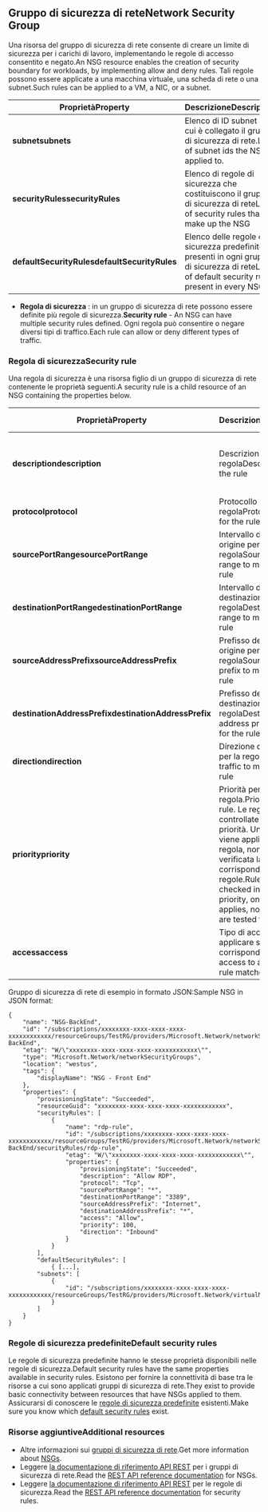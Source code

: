 ## <a name="network-security-group"></a><span data-ttu-id="67e05-101">Gruppo di sicurezza di rete</span><span class="sxs-lookup"><span data-stu-id="67e05-101">Network Security Group</span></span>
<span data-ttu-id="67e05-102">Una risorsa del gruppo di sicurezza di rete consente di creare un limite di sicurezza per i carichi di lavoro, implementando le regole di accesso consentito e negato.</span><span class="sxs-lookup"><span data-stu-id="67e05-102">An NSG resource enables the creation of security boundary for workloads, by implementing allow and deny rules.</span></span> <span data-ttu-id="67e05-103">Tali regole possono essere applicate a una macchina virtuale, una scheda di rete o una subnet.</span><span class="sxs-lookup"><span data-stu-id="67e05-103">Such rules can be applied to a VM, a NIC, or a subnet.</span></span>

| <span data-ttu-id="67e05-104">Proprietà</span><span class="sxs-lookup"><span data-stu-id="67e05-104">Property</span></span> | <span data-ttu-id="67e05-105">Descrizione</span><span class="sxs-lookup"><span data-stu-id="67e05-105">Description</span></span> | <span data-ttu-id="67e05-106">Valori di esempio</span><span class="sxs-lookup"><span data-stu-id="67e05-106">Sample values</span></span> |
| --- | --- | --- |
| <span data-ttu-id="67e05-107">**subnet**</span><span class="sxs-lookup"><span data-stu-id="67e05-107">**subnets**</span></span> |<span data-ttu-id="67e05-108">Elenco di ID subnet a cui è collegato il gruppo di sicurezza di rete.</span><span class="sxs-lookup"><span data-stu-id="67e05-108">List of subnet ids the NSG is applied to.</span></span> |<span data-ttu-id="67e05-109">/subscriptions/xxxxxxxx-xxxx-xxxx-xxxx-xxxxxxxxxxxx/resourceGroups/TestRG/providers/Microsoft.Network/virtualNetworks/TestVNet/subnets/FrontEnd</span><span class="sxs-lookup"><span data-stu-id="67e05-109">/subscriptions/xxxxxxxx-xxxx-xxxx-xxxx-xxxxxxxxxxxx/resourceGroups/TestRG/providers/Microsoft.Network/virtualNetworks/TestVNet/subnets/FrontEnd</span></span> |
| <span data-ttu-id="67e05-110">**securityRules**</span><span class="sxs-lookup"><span data-stu-id="67e05-110">**securityRules**</span></span> |<span data-ttu-id="67e05-111">Elenco di regole di sicurezza che costituiscono il gruppo di sicurezza di rete</span><span class="sxs-lookup"><span data-stu-id="67e05-111">List of security rules that make up the NSG</span></span> |<span data-ttu-id="67e05-112">Vedere [Regola di sicurezza](#Security-rule) di seguito</span><span class="sxs-lookup"><span data-stu-id="67e05-112">See [Security rule](#Security-rule) below</span></span> |
| <span data-ttu-id="67e05-113">**defaultSecurityRules**</span><span class="sxs-lookup"><span data-stu-id="67e05-113">**defaultSecurityRules**</span></span> |<span data-ttu-id="67e05-114">Elenco delle regole di sicurezza predefinite presenti in ogni gruppo di sicurezza di rete</span><span class="sxs-lookup"><span data-stu-id="67e05-114">List of default security rules present in every NSG</span></span> |<span data-ttu-id="67e05-115">Vedere [Regole di sicurezza predefinite](#Default-security-rules) di seguito</span><span class="sxs-lookup"><span data-stu-id="67e05-115">See [Default security rules](#Default-security-rules) below</span></span> |

* <span data-ttu-id="67e05-116">**Regola di sicurezza** : in un gruppo di sicurezza di rete possono essere definite più regole di sicurezza.</span><span class="sxs-lookup"><span data-stu-id="67e05-116">**Security rule** - An NSG can have multiple security rules defined.</span></span> <span data-ttu-id="67e05-117">Ogni regola può consentire o negare diversi tipi di traffico.</span><span class="sxs-lookup"><span data-stu-id="67e05-117">Each rule can allow or deny different types of traffic.</span></span>

### <a name="security-rule"></a><span data-ttu-id="67e05-118">Regola di sicurezza</span><span class="sxs-lookup"><span data-stu-id="67e05-118">Security rule</span></span>
<span data-ttu-id="67e05-119">Una regola di sicurezza è una risorsa figlio di un gruppo di sicurezza di rete contenente le proprietà seguenti.</span><span class="sxs-lookup"><span data-stu-id="67e05-119">A security rule is a child resource of an NSG containing the properties below.</span></span>

| <span data-ttu-id="67e05-120">Proprietà</span><span class="sxs-lookup"><span data-stu-id="67e05-120">Property</span></span> | <span data-ttu-id="67e05-121">Descrizione</span><span class="sxs-lookup"><span data-stu-id="67e05-121">Description</span></span> | <span data-ttu-id="67e05-122">Valori di esempio</span><span class="sxs-lookup"><span data-stu-id="67e05-122">Sample values</span></span> |
| --- | --- | --- |
| <span data-ttu-id="67e05-123">**description**</span><span class="sxs-lookup"><span data-stu-id="67e05-123">**description**</span></span> |<span data-ttu-id="67e05-124">Descrizione della regola</span><span class="sxs-lookup"><span data-stu-id="67e05-124">Description for the rule</span></span> |<span data-ttu-id="67e05-125">Consentire il traffico in ingresso per tutte le macchine virtuali nella subnet X</span><span class="sxs-lookup"><span data-stu-id="67e05-125">Allow inbound traffic for all VMs in subnet X</span></span> |
| <span data-ttu-id="67e05-126">**protocol**</span><span class="sxs-lookup"><span data-stu-id="67e05-126">**protocol**</span></span> |<span data-ttu-id="67e05-127">Protocollo per la regola</span><span class="sxs-lookup"><span data-stu-id="67e05-127">Protocol to match for the rule</span></span> |<span data-ttu-id="67e05-128">TCP, UDP o *</span><span class="sxs-lookup"><span data-stu-id="67e05-128">TCP, UDP, or *</span></span> |
| <span data-ttu-id="67e05-129">**sourcePortRange**</span><span class="sxs-lookup"><span data-stu-id="67e05-129">**sourcePortRange**</span></span> |<span data-ttu-id="67e05-130">Intervallo di porte di origine per la regola</span><span class="sxs-lookup"><span data-stu-id="67e05-130">Source port range to match for the rule</span></span> |<span data-ttu-id="67e05-131">80, 100-200, *</span><span class="sxs-lookup"><span data-stu-id="67e05-131">80, 100-200, *</span></span> |
| <span data-ttu-id="67e05-132">**destinationPortRange**</span><span class="sxs-lookup"><span data-stu-id="67e05-132">**destinationPortRange**</span></span> |<span data-ttu-id="67e05-133">Intervallo di porte di destinazione per la regola</span><span class="sxs-lookup"><span data-stu-id="67e05-133">Destination port range to match for the rule</span></span> |<span data-ttu-id="67e05-134">80, 100-200, *</span><span class="sxs-lookup"><span data-stu-id="67e05-134">80, 100-200, *</span></span> |
| <span data-ttu-id="67e05-135">**sourceAddressPrefix**</span><span class="sxs-lookup"><span data-stu-id="67e05-135">**sourceAddressPrefix**</span></span> |<span data-ttu-id="67e05-136">Prefisso dell'indirizzo di origine per la regola</span><span class="sxs-lookup"><span data-stu-id="67e05-136">Source address prefix to match for the rule</span></span> |<span data-ttu-id="67e05-137">10.10.10.1, 10.10.10.0/24, VirtualNetwork</span><span class="sxs-lookup"><span data-stu-id="67e05-137">10.10.10.1, 10.10.10.0/24, VirtualNetwork</span></span> |
| <span data-ttu-id="67e05-138">**destinationAddressPrefix**</span><span class="sxs-lookup"><span data-stu-id="67e05-138">**destinationAddressPrefix**</span></span> |<span data-ttu-id="67e05-139">Prefisso dell'indirizzo di destinazione per la regola</span><span class="sxs-lookup"><span data-stu-id="67e05-139">Destination address prefix to match for the rule</span></span> |<span data-ttu-id="67e05-140">10.10.10.1, 10.10.10.0/24, VirtualNetwork</span><span class="sxs-lookup"><span data-stu-id="67e05-140">10.10.10.1, 10.10.10.0/24, VirtualNetwork</span></span> |
| <span data-ttu-id="67e05-141">**direction**</span><span class="sxs-lookup"><span data-stu-id="67e05-141">**direction**</span></span> |<span data-ttu-id="67e05-142">Direzione del traffico per la regola</span><span class="sxs-lookup"><span data-stu-id="67e05-142">Direction of traffic to match for the rule</span></span> |<span data-ttu-id="67e05-143">in ingresso o in uscita</span><span class="sxs-lookup"><span data-stu-id="67e05-143">inbound or outbound</span></span> |
| <span data-ttu-id="67e05-144">**priority**</span><span class="sxs-lookup"><span data-stu-id="67e05-144">**priority**</span></span> |<span data-ttu-id="67e05-145">Priorità per la regola.</span><span class="sxs-lookup"><span data-stu-id="67e05-145">Priority for the rule.</span></span> <span data-ttu-id="67e05-146">Le regole vengono controllate nell'ordine di priorità. Una volta che viene applicata una regola, non viene verificata la corrispondenza di altre regole.</span><span class="sxs-lookup"><span data-stu-id="67e05-146">Rules are checked int he order of priority, once a rule applies, no more rules are tested for matching.</span></span> |<span data-ttu-id="67e05-147">10, 100, 65000</span><span class="sxs-lookup"><span data-stu-id="67e05-147">10, 100, 65000</span></span> |
| <span data-ttu-id="67e05-148">**access**</span><span class="sxs-lookup"><span data-stu-id="67e05-148">**access**</span></span> |<span data-ttu-id="67e05-149">Tipo di accesso da applicare se la regola corrisponde</span><span class="sxs-lookup"><span data-stu-id="67e05-149">Type of access to apply if the rule matches</span></span> |<span data-ttu-id="67e05-150">consentire o negare</span><span class="sxs-lookup"><span data-stu-id="67e05-150">allow or deny</span></span> |

<span data-ttu-id="67e05-151">Gruppo di sicurezza di rete di esempio in formato JSON:</span><span class="sxs-lookup"><span data-stu-id="67e05-151">Sample NSG in JSON format:</span></span>

    {
        "name": "NSG-BackEnd",
        "id": "/subscriptions/xxxxxxxx-xxxx-xxxx-xxxx-xxxxxxxxxxxx/resourceGroups/TestRG/providers/Microsoft.Network/networkSecurityGroups/NSG-BackEnd",
        "etag": "W/\"xxxxxxxx-xxxx-xxxx-xxxx-xxxxxxxxxxxx\"",
        "type": "Microsoft.Network/networkSecurityGroups",
        "location": "westus",
        "tags": {
            "displayName": "NSG - Front End"
        },
        "properties": {
            "provisioningState": "Succeeded",
            "resourceGuid": "xxxxxxxx-xxxx-xxxx-xxxx-xxxxxxxxxxxx",
            "securityRules": [
                {
                    "name": "rdp-rule",
                    "id": "/subscriptions/xxxxxxxx-xxxx-xxxx-xxxx-xxxxxxxxxxxx/resourceGroups/TestRG/providers/Microsoft.Network/networkSecurityGroups/NSG-BackEnd/securityRules/rdp-rule",
                    "etag": "W/\"xxxxxxxx-xxxx-xxxx-xxxx-xxxxxxxxxxxx\"",
                    "properties": {
                        "provisioningState": "Succeeded",
                        "description": "Allow RDP",
                        "protocol": "Tcp",
                        "sourcePortRange": "*",
                        "destinationPortRange": "3389",
                        "sourceAddressPrefix": "Internet",
                        "destinationAddressPrefix": "*",
                        "access": "Allow",
                        "priority": 100,
                        "direction": "Inbound"
                    }
                }
            ],
            "defaultSecurityRules": [
                { [...],
            "subnets": [
                {
                    "id": "/subscriptions/xxxxxxxx-xxxx-xxxx-xxxx-xxxxxxxxxxxx/resourceGroups/TestRG/providers/Microsoft.Network/virtualNetworks/TestVNet/subnets/FrontEnd"
                }
            ]
        }
    }

### <a name="default-security-rules"></a><span data-ttu-id="67e05-152">Regole di sicurezza predefinite</span><span class="sxs-lookup"><span data-stu-id="67e05-152">Default security rules</span></span>

<span data-ttu-id="67e05-153">Le regole di sicurezza predefinite hanno le stesse proprietà disponibili nelle regole di sicurezza.</span><span class="sxs-lookup"><span data-stu-id="67e05-153">Default security rules have the same properties available in security rules.</span></span> <span data-ttu-id="67e05-154">Esistono per fornire la connettività di base tra le risorse a cui sono applicati gruppi di sicurezza di rete.</span><span class="sxs-lookup"><span data-stu-id="67e05-154">They exist to provide basic connectivity between resources that have NSGs applied to them.</span></span> <span data-ttu-id="67e05-155">Assicurarsi di conoscere le [regole di sicurezza predefinite](../articles/virtual-network/virtual-networks-nsg.md#default-rules) esistenti.</span><span class="sxs-lookup"><span data-stu-id="67e05-155">Make sure you know which [default security rules](../articles/virtual-network/virtual-networks-nsg.md#default-rules) exist.</span></span>

### <a name="additional-resources"></a><span data-ttu-id="67e05-156">Risorse aggiuntive</span><span class="sxs-lookup"><span data-stu-id="67e05-156">Additional resources</span></span>
* <span data-ttu-id="67e05-157">Altre informazioni sui [gruppi di sicurezza di rete](../articles/virtual-network/virtual-networks-nsg.md).</span><span class="sxs-lookup"><span data-stu-id="67e05-157">Get more information about [NSGs](../articles/virtual-network/virtual-networks-nsg.md).</span></span>
* <span data-ttu-id="67e05-158">Leggere [la documentazione di riferimento API REST](https://msdn.microsoft.com/library/azure/mt163615.aspx) per i gruppi di sicurezza di rete.</span><span class="sxs-lookup"><span data-stu-id="67e05-158">Read the [REST API reference documentation](https://msdn.microsoft.com/library/azure/mt163615.aspx) for NSGs.</span></span>
* <span data-ttu-id="67e05-159">Leggere [la documentazione di riferimento API REST](https://msdn.microsoft.com/library/azure/mt163580.aspx) per le regole di sicurezza.</span><span class="sxs-lookup"><span data-stu-id="67e05-159">Read the [REST API reference documentation](https://msdn.microsoft.com/library/azure/mt163580.aspx) for security rules.</span></span>
